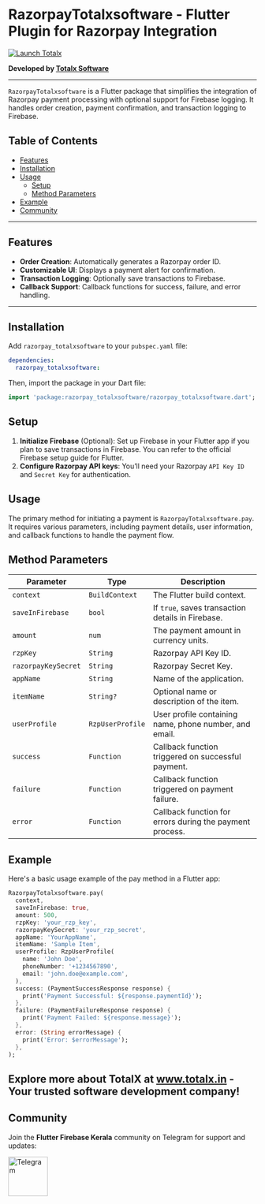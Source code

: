 # RazorpayTotalxsoftware - Flutter Plugin for Razorpay Integration




<a href="https://totalx.in">
<img alt="Launch Totalx" src="https://totalx.in/assets/logo-k3HH3X3v.png">
</a>


<p><strong>Developed by <a rel="noopener" target="_new" style="--streaming-animation-state: var(--batch-play-state-1); --animation-rate: var(--batch-play-rate-1);" href="https://totalx.in"><span style="--animation-count: 18; --streaming-animation-state: var(--batch-play-state-2);">Totalx Software</span></a></strong></p>

---

`RazorpayTotalxsoftware` is a Flutter package that simplifies the integration of Razorpay payment processing with optional support for Firebase logging. It handles order creation, payment confirmation, and transaction logging to Firebase.

## Table of Contents
- [Features](#features)
- [Installation](#installation)
- [Usage](#usage)
  - [Setup](#setup)
  - [Method Parameters](#method-parameters)
- [Example](#example)
- [Community](#community)

---

## Features
- **Order Creation**: Automatically generates a Razorpay order ID.
- **Customizable UI**: Displays a payment alert for confirmation.
- **Transaction Logging**: Optionally save transactions to Firebase.
- **Callback Support**: Callback functions for success, failure, and error handling.

---

## Installation
Add `razorpay_totalxsoftware` to your `pubspec.yaml` file:

```yaml
dependencies:
  razorpay_totalxsoftware:
```
Then, import the package in your Dart file:


```dart
import 'package:razorpay_totalxsoftware/razorpay_totalxsoftware.dart';
```
## Setup

<ol><li><strong>Initialize Firebase</strong> (Optional): Set up Firebase in your Flutter app if you plan to save transactions in Firebase. You can refer to the official <a rel="noopener" target="_new" style="--streaming-animation-state: var(--batch-play-state-1); --animation-rate: var(--batch-play-rate-1);"><span style="--animation-count: 37; --streaming-animation-state: var(--batch-play-state-2);">Firebase</span><span style="--animation-count: 38; --streaming-animation-state: var(--batch-play-state-2);"> setup</span><span style="--animation-count: 39; --streaming-animation-state: var(--batch-play-state-2);"> guide</span><span style="--animation-count: 40; --streaming-animation-state: var(--batch-play-state-2);"> for</span><span style="--animation-count: 41; --streaming-animation-state: var(--batch-play-state-2);"> Flutter</span></a>.</li><li><strong>Configure Razorpay API keys</strong>: You’ll need your Razorpay <code>API Key ID</code> and <code>Secret Key</code> for authentication.</li></ol>

## Usage

<p>The primary method for initiating a payment is <code>RazorpayTotalxsoftware.pay</code>. It requires various parameters, including payment details, user information, and callback functions to handle the payment flow.</p>

## Method Parameters

<table><thead><tr><th>Parameter</th><th>Type</th><th>Description</th></tr></thead><tbody><tr><td><code>context</code></td><td><code>BuildContext</code></td><td>The Flutter build context.</td></tr><tr><td><code>saveInFirebase</code></td><td><code>bool</code></td><td>If <code>true</code>, saves transaction details in Firebase.</td></tr><tr><td><code>amount</code></td><td><code>num</code></td><td>The payment amount in currency units.</td></tr><tr><td><code>rzpKey</code></td><td><code>String</code></td><td>Razorpay API Key ID.</td></tr><tr><td><code>razorpayKeySecret</code></td><td><code>String</code></td><td>Razorpay Secret Key.</td></tr><tr><td><code>appName</code></td><td><code>String</code></td><td>Name of the application.</td></tr><tr><td><code>itemName</code></td><td><code>String?</code></td><td>Optional name or description of the item.</td></tr><tr><td><code>userProfile</code></td><td><code>RzpUserProfile</code></td><td>User profile containing name, phone number, and email.</td></tr><tr><td><code>success</code></td><td><code>Function</code></td><td>Callback function triggered on successful payment.</td></tr><tr><td><code>failure</code></td><td><code>Function</code></td><td>Callback function triggered on payment failure.</td></tr><tr><td><code>error</code></td><td><code>Function</code></td><td>Callback function for errors during the payment process.</td></tr></tbody></table>

## Example

Here's a basic usage example of the pay method in a Flutter app:

```dart
RazorpayTotalxsoftware.pay(
  context,
  saveInFirebase: true,
  amount: 500,
  rzpKey: 'your_rzp_key',
  razorpayKeySecret: 'your_rzp_secret',
  appName: 'YourAppName',
  itemName: 'Sample Item',
  userProfile: RzpUserProfile(
    name: 'John Doe',
    phoneNumber: '+1234567890',
    email: 'john.doe@example.com',
  ),
  success: (PaymentSuccessResponse response) {
    print('Payment Successful: ${response.paymentId}');
  },
  failure: (PaymentFailureResponse response) {
    print('Payment Failed: ${response.message}');
  },
  error: (String errorMessage) {
    print('Error: $errorMessage');
  },
);

```

## Explore more about TotalX at www.totalx.in - Your trusted software development company!

## Community

Join the **Flutter Firebase Kerala** community on Telegram for support and updates:

<a href="https://t.me/Flutter_Firebase_Kerala">
  <img src="https://cdn-icons-png.flaticon.com/512/2111/2111646.png" alt="Telegram" width="80" height="80">
</a>